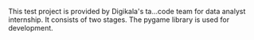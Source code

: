 This test project is provided by Digikala's ta...code team for data analyst internship.
It consists of two stages.
The pygame library is used for development.
